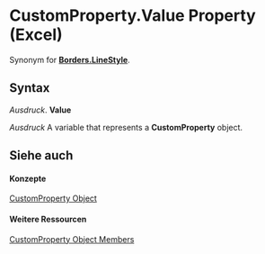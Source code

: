 
# CustomProperty.Value Property (Excel)

Synonym for  **[Borders.LineStyle](a057234d-0442-3fd7-5547-b19451774c0e.md)**.


## Syntax

 _Ausdruck_. **Value**

 _Ausdruck_ A variable that represents a **CustomProperty** object.


## Siehe auch


#### Konzepte


[CustomProperty Object](df8b58d8-ccfd-00bb-723a-a9c328f0b38b.md)
#### Weitere Ressourcen


[CustomProperty Object Members](http://msdn.microsoft.com/library/a63c6fa9-2a9f-745a-987c-f977bf2c679a%28Office.15%29.aspx)
